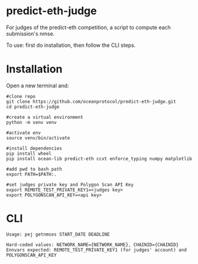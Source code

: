 # predict-eth-judge

For judges of the predict-eth competition, a script to compute each submission's nmse.

To use: first do installation, then follow the CLI steps.

# Installation

Open a new terminal and:

```console
#clone repo
git clone https://github.com/oceanprotocol/predict-eth-judge.git
cd predict-eth-judge

#create a virtual environment
python -m venv venv

#activate env
source venv/bin/activate

#install dependencies
pip install wheel
pip install ocean-lib predict-eth ccxt enforce_typing numpy matplotlib

#add pwd to bash path
export PATH=$PATH:.

#set judges private key and Polygon Scan API Key
export REMOTE_TEST_PRIVATE_KEY1=<judges key>
export POLYGONSCAN_API_KEY=<api key>
```

# CLI

```text
Usage: pej getnmses START_DATE DEADLINE

Hard-coded values: NETWORK_NAME={NETWORK_NAME}, CHAINID={CHAINID}
Ennvars expected: REMOTE_TEST_PRIVATE_KEY1 (for judges' account) and POLYGONSCAN_API_KEY
```

